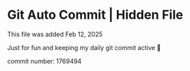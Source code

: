 # Git Auto Commit | Hidden File

This file was added Feb 12, 2025

Just for fun and keeping my daily git commit active 🤪

commit number: 1769494
